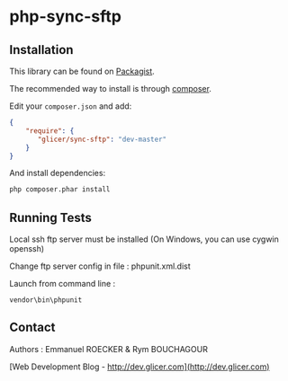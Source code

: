# php-sync-sftp


## Installation

This library can be found on [Packagist](https://packagist.org/packages/glicer/sync-sftp).

The recommended way to install is through [composer](http://getcomposer.org).

Edit your `composer.json` and add:

```json
{
    "require": {
       "glicer/sync-sftp": "dev-master"
    }
}
```

And install dependencies:

```bash
php composer.phar install
```

## Running Tests

Local ssh ftp server must be installed (On Windows, you can use cygwin openssh)

Change ftp server config in file : phpunit.xml.dist

Launch from command line :

```console
vendor\bin\phpunit
```

## Contact

Authors : Emmanuel ROECKER & Rym BOUCHAGOUR

[Web Development Blog - http://dev.glicer.com](http://dev.glicer.com)